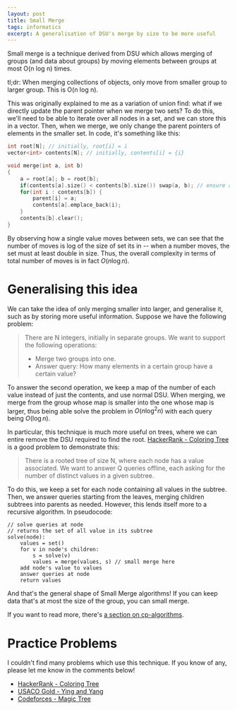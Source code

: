 ```yaml
---
layout: post
title: Small Merge
tags: informatics
excerpt: A generalisation of DSU's merge by size to be more useful
---
```


Small merge is a technique derived from DSU which allows merging of groups (and data about groups) by moving elements between groups at most O(n log n) times.

<!--more-->

tl;dr: When merging collections of objects, only move from smaller group to larger group. This is O(n log n).

This was originally explained to me as a variation of union find: what if we directly update the parent pointer when we merge two sets? To do this, we'll need to be able to iterate over all nodes in a set, and we can store this in a vector. Then, when we merge, we only change the parent pointers of elements in the smaller set. In code, it's something like this:

```cpp
int root[N]; // initially, root[i] = i
vector<int> contents[N]; // initially, contents[i] = {i}

void merge(int a, int b)
{
	a = root[a]; b = root[b];
	if(contents[a].size() < contents[b].size()) swap(a, b); // ensure a's group is larger
	for(int i : contents[b]) {
		parent[i] = a;
		contents[a].emplace_back(i);
	}
	contents[b].clear();
}
```

By observing how a single value moves between sets, we can see that the number of moves is log of the size of set its in -- when a number moves, the set must at least double in size. Thus, the overall complexity in terms of total number of moves is in fact $O(n \log n)$.

# Generalising this idea

We can take the idea of only merging smaller into larger, and generalise it, such as by storing more useful information. Suppose we have the following problem:

> There are N integers, initially in separate groups. We want to support the following operations:
>
> - Merge two groups into one.
> - Answer query: How many elements in a certain group have a certain value?

To answer the second operation, we keep a map of the number of each value instead of just the contents, and use normal DSU. When merging, we merge from the group whose map is smaller into the one whose map is larger, thus being able solve the problem in $O(n \log^2 n)$ with each query being $O(\log n)$.

In particular, this technique is much more useful on trees, where we can entire remove the DSU required to find the root. [HackerRank - Coloring Tree][coloring-tree] is a good problem to demonstrate this:

[coloring-tree]: https://www.hackerrank.com/contests/101feb14/challenges/coloring-tree

> There is a rooted tree of size N, where each node has a value associated. We want to answer Q queries offline, each asking for the number of distinct values in a given subtree.

To do this, we keep a set for each node containing all values in the subtree. Then, we answer queries starting from the leaves, merging children subtrees into parents as needed. However, this lends itself more to a recursive algorithm. In pseudocode:

```
// solve queries at node
// returns the set of all value in its subtree
solve(node):
	values = set()
	for v in node's children:
		s = solve(v)
		values = merge(values, s) // small merge here
	add node's value to values
	answer queries at node
	return values
```

And that's the general shape of Small Merge algorithms! If you can keep data that's at most the size of the group, you can small merge.

If you want to read more, there's [a section on cp-algorithms][cp-algo].

[cp-algo]: https://cp-algorithms.com/data_structures/disjoint_set_union.html#toc-tgt-15

# Practice Problems

I couldn't find many problems which use this technique. If you know of any, please let me know in the comments below!

- [HackerRank - Coloring Tree][coloring-tree]
- [USACO Gold - Ying and Yang](http://usaco.org/index.php?page=viewproblem2&cpid=286)
- [Codeforces - Magic Tree](https://codeforces.com/contest/1193/problem/B)
